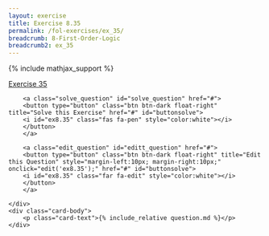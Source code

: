 ```yaml
---
layout: exercise
title: Exercise 8.35
permalink: /fol-exercises/ex_35/
breadcrumb: 8-First-Order-Logic
breadcrumb2: ex_35
---
```


{% include mathjax_support %}

<div class="card">
    <div class="card-header p-2">
        <a href='#' class="p-2">Exercise 35
        </a>

        <a class="solve_question" id="solve_question" href="#">
        <button type="button" class="btn btn-dark float-right" title="Solve this Exercise" href="#" id="buttonsolve">
        <i id="ex8.35" class="fas fa-pen" style="color:white"></i>
        </button>
        </a>

        <a class="edit_question" id="editt_question" href="#">
        <button type="button" class="btn btn-dark float-right" title="Edit this Question" style="margin-left:10px; margin-right:10px;" onclick="edit('ex8.35');" href="#" id="buttonsolve">
        <i id="ex8.35" class="far fa-edit" style="color:white"></i>
        </button>
        </a>

    </div>
    <div class="card-body">
        <p class="card-text">{% include_relative question.md %}</p>
    </div>
</div>

<br>
